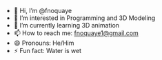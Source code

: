 - 👋 Hi, I’m @fnoquaye
- 👀 I’m interested in Programming and 3D Modeling
- 🌱 I’m currently learning 3D animation
- 📫 How to reach me: fnoquaye1@gmail.com
- 😄 Pronouns: He/Him
- ⚡ Fun fact: Water is wet

<!---
fnoquaye/fnoquaye is a ✨ special ✨ repository because its `README.md` (this file) appears on your GitHub profile.
You can click the Preview link to take a look at your changes.
--->
